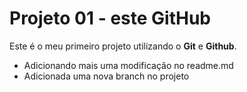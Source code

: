 # Projeto 01 - este GitHub
Este é o meu primeiro projeto utilizando o **Git** e **Github**. 

- Adicionando mais uma modificação no readme.md
- Adicionada uma nova branch no projeto